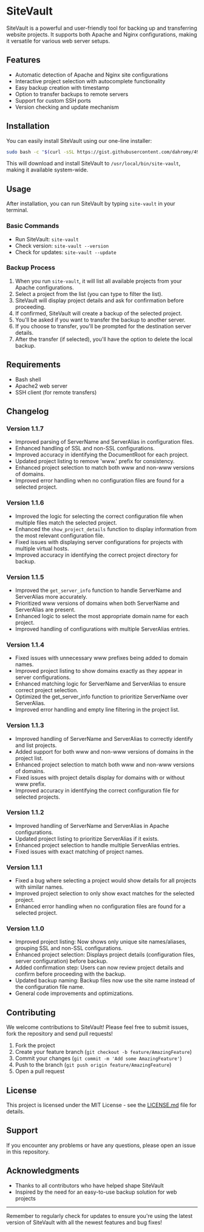 # SiteVault

SiteVault is a powerful and user-friendly tool for backing up and transferring website projects. It supports both Apache and Nginx configurations, making it versatile for various web server setups.

## Features

- Automatic detection of Apache and Nginx site configurations
- Interactive project selection with autocomplete functionality
- Easy backup creation with timestamp
- Option to transfer backups to remote servers
- Support for custom SSH ports
- Version checking and update mechanism

## Installation

You can easily install SiteVault using our one-line installer:

```bash
sudo bash -c "$(curl -sSL https://gist.githubusercontent.com/dahromy/4929f9f58b7ee81434e58c54c208d46e/raw/f429fc777403a0a625237b6bafe908bb32183386/site-vault-installer.sh)"
```

This will download and install SiteVault to `/usr/local/bin/site-vault`, making it available system-wide.

## Usage

After installation, you can run SiteVault by typing `site-vault` in your terminal.

### Basic Commands

- Run SiteVault: `site-vault`
- Check version: `site-vault --version`
- Check for updates: `site-vault --update`

### Backup Process

1. When you run `site-vault`, it will list all available projects from your Apache configurations.
2. Select a project from the list (you can type to filter the list).
3. SiteVault will display project details and ask for confirmation before proceeding.
4. If confirmed, SiteVault will create a backup of the selected project.
5. You'll be asked if you want to transfer the backup to another server.
6. If you choose to transfer, you'll be prompted for the destination server details.
7. After the transfer (if selected), you'll have the option to delete the local backup.

## Requirements

- Bash shell
- Apache2 web server
- SSH client (for remote transfers)

## Changelog

### Version 1.1.7

- Improved parsing of ServerName and ServerAlias in configuration files.
- Enhanced handling of SSL and non-SSL configurations.
- Improved accuracy in identifying the DocumentRoot for each project.
- Updated project listing to remove 'www.' prefix for consistency.
- Enhanced project selection to match both www and non-www versions of domains.
- Improved error handling when no configuration files are found for a selected project.

### Version 1.1.6

- Improved the logic for selecting the correct configuration file when multiple files match the selected project.
- Enhanced the `show_project_details` function to display information from the most relevant configuration file.
- Fixed issues with displaying server configurations for projects with multiple virtual hosts.
- Improved accuracy in identifying the correct project directory for backup.

### Version 1.1.5

- Improved the `get_server_info` function to handle ServerName and ServerAlias more accurately.
- Prioritized www versions of domains when both ServerName and ServerAlias are present.
- Enhanced logic to select the most appropriate domain name for each project.
- Improved handling of configurations with multiple ServerAlias entries.

### Version 1.1.4

- Fixed issues with unnecessary www prefixes being added to domain names.
- Improved project listing to show domains exactly as they appear in server configurations.
- Enhanced matching logic for ServerName and ServerAlias to ensure correct project selection.
- Optimized the get_server_info function to prioritize ServerName over ServerAlias.
- Improved error handling and empty line filtering in the project list.

### Version 1.1.3

- Improved handling of ServerName and ServerAlias to correctly identify and list projects.
- Added support for both www and non-www versions of domains in the project list.
- Enhanced project selection to match both www and non-www versions of domains.
- Fixed issues with project details display for domains with or without www prefix.
- Improved accuracy in identifying the correct configuration file for selected projects.

### Version 1.1.2

- Improved handling of ServerName and ServerAlias in Apache configurations.
- Updated project listing to prioritize ServerAlias if it exists.
- Enhanced project selection to handle multiple ServerAlias entries.
- Fixed issues with exact matching of project names.

### Version 1.1.1

- Fixed a bug where selecting a project would show details for all projects with similar names.
- Improved project selection to only show exact matches for the selected project.
- Enhanced error handling when no configuration files are found for a selected project.

### Version 1.1.0

- Improved project listing: Now shows only unique site names/aliases, grouping SSL and non-SSL configurations.
- Enhanced project selection: Displays project details (configuration files, server configuration) before backup.
- Added confirmation step: Users can now review project details and confirm before proceeding with the backup.
- Updated backup naming: Backup files now use the site name instead of the configuration file name.
- General code improvements and optimizations.

## Contributing

We welcome contributions to SiteVault! Please feel free to submit issues, fork the repository and send pull requests!

1. Fork the project
2. Create your feature branch (`git checkout -b feature/AmazingFeature`)
3. Commit your changes (`git commit -m 'Add some AmazingFeature'`)
4. Push to the branch (`git push origin feature/AmazingFeature`)
5. Open a pull request

## License

This project is licensed under the MIT License - see the [LICENSE.md](LICENSE.md) file for details.

## Support

If you encounter any problems or have any questions, please open an issue in this repository.

## Acknowledgments

- Thanks to all contributors who have helped shape SiteVault
- Inspired by the need for an easy-to-use backup solution for web projects

---

Remember to regularly check for updates to ensure you're using the latest version of SiteVault with all the newest features and bug fixes!